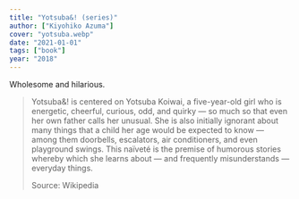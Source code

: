 ```yaml
---
title: "Yotsuba&! (series)"
author: ["Kiyohiko Azuma"]
cover: "yotsuba.webp"
date: "2021-01-01"
tags: ["book"]
year: "2018"
---
```


Wholesome and hilarious.

> Yotsuba&! is centered on Yotsuba Koiwai, a five-year-old girl who is energetic, cheerful, curious, odd, and quirky — so much so that even her own father calls her unusual. She is also initially ignorant about many things that a child her age would be expected to know — among them doorbells, escalators, air conditioners, and even playground swings. This naïveté is the premise of humorous stories whereby which she learns about — and frequently misunderstands — everyday things.
>
> Source: Wikipedia
